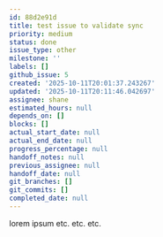 ```yaml
---
id: 88d2e91d
title: test issue to validate sync
priority: medium
status: done
issue_type: other
milestone: ''
labels: []
github_issue: 5
created: '2025-10-11T20:01:37.243267'
updated: '2025-10-11T20:11:46.042697'
assignee: shane
estimated_hours: null
depends_on: []
blocks: []
actual_start_date: null
actual_end_date: null
progress_percentage: null
handoff_notes: null
previous_assignee: null
handoff_date: null
git_branches: []
git_commits: []
completed_date: null
---
```


lorem ipsum etc. etc. etc.